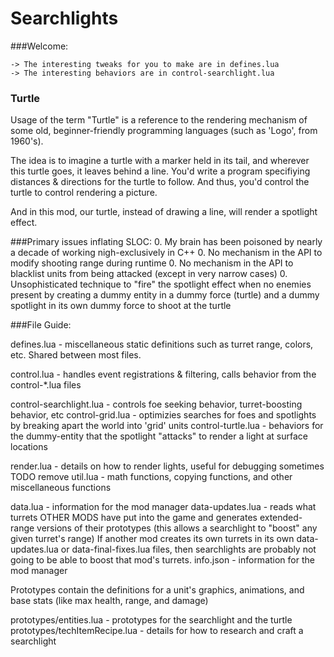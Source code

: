 # Searchlights

###Welcome:
```
-> The interesting tweaks for you to make are in defines.lua
-> The interesting behaviors are in control-searchlight.lua
```

### Turtle
Usage of the term "Turtle" is a reference to the rendering mechanism of some old, beginner-friendly programming languages (such as 'Logo', from 1960's).

The idea is to imagine a turtle with a marker held in its tail, and wherever this turtle goes, it leaves behind a line. You'd write a program specifiying distances & directions for the turtle to follow. And thus, you'd control the turtle to control rendering a picture.

And in this mod, our turtle, instead of drawing a line, will render a spotlight effect.


###Primary issues inflating SLOC:
0. My brain has been poisoned by nearly a decade of working nigh-exclusively in C++
0. No mechanism in the API to modify shooting range during runtime
0. No mechanism in the API to blacklist units from being attacked (except in very narrow cases)
0. Unsophisticated technique to "fire" the spotlight effect when
    no enemies present by creating a dummy entity in a dummy force (turtle)
    and a dummy spotlight in its own dummy force to shoot at the turtle


###File Guide:

defines.lua - miscellaneous static definitions such as turret range, colors, etc. Shared between most files.

control.lua - handles event registrations & filtering, calls behavior from the control-*.lua files

control-searchlight.lua - controls foe seeking behavior, turret-boosting behavior, etc
control-grid.lua        - optimizies searches for foes and spotlights by breaking apart the world into 'grid' units
control-turtle.lua      - behaviors for the dummy-entity that the spotlight "attacks" to render a light at surface locations

render.lua  - details on how to render lights, useful for debugging sometimes TODO remove
util.lua    - math functions, copying functions, and other miscellaneous functions

data.lua         - information for the mod manager
data-updates.lua - reads what turrets OTHER MODS have put into the game and generates extended-range versions of their prototypes
                   (this allows a searchlight to "boost" any given turret's range)
                   If another mod creates its own turrets in its own data-updates.lua or data-final-fixes.lua files,
                   then searchlights are probably not going to be able to boost that mod's turrets.
info.json        - information for the mod manager


Prototypes contain the definitions for a unit's graphics, animations, and base stats (like max health, range, and damage)

prototypes/entities.lua - prototypes for the searchlight and the turtle
prototypes/techItemRecipe.lua - details for how to research and craft a searchlight
